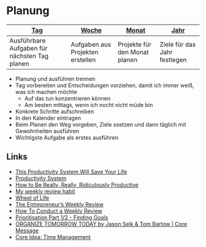 # Planung

| [Tag](./tag) | [Woche](./woche) | [Monat](./monat) | [Jahr](./jahr) |
| --- | ----- | ----- | ---- |
| Ausführbare Aufgaben für nächsten Tag planen | Aufgaben aus Projekten erstellen | Projekte für den Monat planen | Ziele für das Jahr festlegen

- Planung und ausführen trennen
- Tag vorbereiten und Entscheidungen vorziehen, damit ich immer weiß, was ich machen möchte
    + Auf das tun konzentrieren können
    + Am besten mittags, wenn ich nocht nicht müde bin
- Konkrete Schritte aufschreiben
- In den Kalender eintragen
- Beim Planen den Weg vorgeben, Ziele ssetzen und dann täglich mit Gewohnheiten ausführen
- Wichtigste Aufgabe als erstes ausführen

## Links

- [This Productivity System Will Save Your Life](https://www.youtube.com/watch?v=8n2vL2I__WY&feature=share)
- [Productivity System](https://jmulholland.com/cascading-productivity-system/)
- [How to Be Really, Really, Ridiculously Productive](https://www.nateliason.com/blog/productive)
- [My weekly review habit](https://www.benkuhn.net/weekly/)
- [Wheel of Life](https://www.startofhappiness.com/wheel-of-life-a-self-assessment-tool/)
- [The Entrepreneur’s Weekly Review](https://taylorpearson.me/weeklyreview/)
- [How To Conduct a Weekly Review](https://minafi.com/weekly-review)
- [Prioritisation Part 1/2 - Finding Goals](https://www.neelnanda.io/blog/prioritisation)
- [ORGANIZE TOMORROW TODAY by Jason Selk & Tom Bartow | Core Message](https://www.youtube.com/watch?v=yRLEr69qPd4)
- [Core Idea: Time Management](https://www.youtube.com/watch?v=dOQpZlZuySE)
